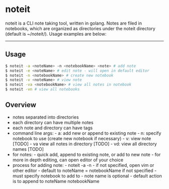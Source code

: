 # noteit
noteit is a CLI note taking tool, written in golang. Notes are filed in
notebooks, which are organized as directories under the noteit directory
(default is ~/noteit/). Usage examples are below:

---

## Usage

```bash
$ noteit -a <noteName> -n <notebookName> <note> # add note
$ noteit -e <noteName> # edit note - will open in default editor
$ noteit -n <notebookName> # create new notebook
$ noteit -v <noteName> # view note
$ noteit -va <notebookName> # view all notes in notebook
$ noteit -vn # view all notebooks
```


## Overview

- notes separated into directories
- each directory can have multiple notes
- each note and directory can have tags
- command line args:
        - a: add new or append to existing note
        - n: specify notebook to use (create new notebook if necessary)
        - v: view note [TODO]
        - va view all notes in directory [TODO]
        - vd: view all directory names [TODO]
- for notes:
        - quick add, append to existing note, or add to new note
        - for more in depth editing, can open editor of your choice
- process for adding note:
        - noteit -a <noteName> -n <notebookName> <note>
                - if <note> not specified, open vim or other editor
        - default to noteName = notebookName if not specified
        - must specify notebook to add to
        - note name is optional
        - default action is to append to noteName notebookName
